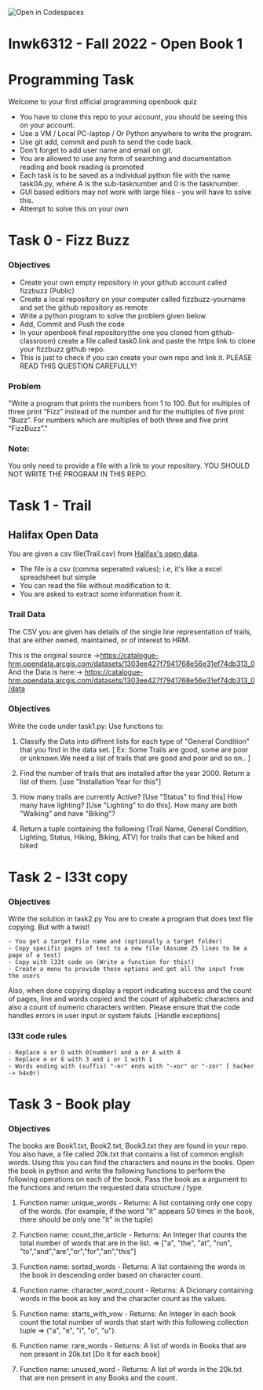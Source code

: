 ![Open in Codespaces](https://classroom.github.com/assets/open-in-codespaces-abfff4d4e15f9e1bd8274d9a39a0befe03a0632bb0f153d0ec72ff541cedbe34.svg)
# Inwk6312 - Fall 2022 - Open Book 1 

# Programming Task 

Welcome to your first official programming openbook quiz

  - You have to clone this repo to your account, you should be seeing this on your account.
  - Use a VM / Local PC-laptop / Or Python anywhere to write the program.
  - Use git add, commit and push to send the code back. 
  - Don't forget to add user name and email on git. 
  - You are allowed to use any form of searching and documentation reading and book reading is promoted
  - Each task is to be saved as a individual python file with the name task0A.py, where A is the sub-tasknumber and 0 is the tasknumber.
  - GUI based editiors may not work with large files - you will have to solve this.
  - Attempt to solve this on your own

 
# Task 0 - Fizz Buzz

### Objectives
- Create your own empty repository in your github account called fizzbuzz (Public)
- Create a local repository on your computer called fizzbuzz-yourname and set the github repository as remote 
- Write a python program to solve the problem given below
- Add, Commit and Push the code
- In your openbook final repository(the one you cloned from github-classroom) create a file called task0.link and paste the https link to clone your fizzbuzz github repo.  
- This is just to check if you can create your own repo and link it. PLEASE READ THIS QUESTION CAREFULLY!

### Problem 
 "Write a program that prints the numbers from 1 to 100. But for multiples of three print “Fizz” instead of the number and for the multiples of five print “Buzz”. For numbers which are multiples of both three and five print “FizzBuzz”."
 
 ### Note:
 You only need to provide a file with a link to your repository.  YOU SHOULD NOT WRITE THE PROGRAM IN THIS REPO.
 
# Task 1 - Trail

## Halifax Open Data

You are given a csv file(Trail.csv) from [Halifax's open data](https://www.halifax.ca/home/open-data). 

  - The file is a csv (comma seperated values); i.e, it's like a excel spreadsheet but simple
  - You can read the file without modification to it.
  - You are asked to extract some information from it. 

### Trail Data

The CSV you are given has details of the single line representation of trails, that are either owned, maintained, or of interest to HRM.

This is the original source  ->https://catalogue-hrm.opendata.arcgis.com/datasets/1303ee427f7941768e56e31ef74db313_0
And the Data is here:->  https://catalogue-hrm.opendata.arcgis.com/datasets/1303ee427f7941768e56e31ef74db313_0/data

### Objectives

Write the code under task1.py: 
Use functions to:

1. Classify the Data into diffrent lists for each type of "General Condition" that you find in the data set. [ Ex: Some Trails are good, some are poor or unknown.We need a list of trails that are good and poor and so on.. ]

2. Find the number of trails that are installed after the year 2000. Return a list of them. [use "Installation Year for this"]

3. How many trails are currently Active? [Use "Status" to find this] How many have lighting? [Use "Lighting" to do this]. How many are both "Walking" and have "Biking"? 

4. Return a tuple containing the following (Trail Name, General Condition, Lighting, Status, Hiking, Biking, ATV) for trails that can be hiked and biked 


# Task 2 - l33t copy 

### Objectives

Write the solution in task2.py
You are to create a program that does text file copying. But with a twist!

    - You get a target file name and (optionally a target folder) 
    - Copy specific pages of text to a new file (Assume 25 lines to be a page of a text)
    - Copy with l33t code on (Write a function for this!)
    - Create a menu to provide these options and get all the input from the users
    
Also, when done copying display a report indicating success and the count of pages, line and words copied and the count of alphabetic characters and also a count of numeric characters written. 
Please ensure that the code handles errors in user input or system faluts. [Handle exceptions]

### l33t code rules

    - Replace o or O with 0(number) and a or A with 4
    - Replace e or E with 3 and i or I with 1
    - Words ending with (suffix) "-er" ends with "-xor" or "-zor" [ hacker -> h4x0r) 

# Task 3 - Book play

### Objectives

The books are Book1.txt, Book2.txt, Book3.txt they are found in your repo. You also have, a file called 20k.txt that contains a list of common english words. Using this you can find the characters and nouns in the books. 
Open the book in python and write the following functions to perform the following operations on each of the book. Pass the book as a argument to the functions and return the requested data structure / type.

1. Function name: unique_words - Returns: A list containing only one copy of the words. (for example, if the word "it" appears 50 times in the book, there should be only one "it" in the tuple)

2. Function name: count_the_article - Returns: An Integer that counts the total number of words that are in the list. => ["a", "the", "at", "run", "to","and","are","or","for","an","this"]

3. Function name: sorted_words - Returns: A list containing the words in the book in descending order based on character count.

4. Function name: character_word_count - Returns: A Dicionary containing words in the book as key and the character count as the values. 

5. Function name: starts_with_vow - Returns: An Integer In each book count the total number of words that start with this following collection tuple =>  ("a", "e", "i", "o", "u").

6. Function name: rare_words - Returns: A list of words in Books that are non present in 20k.txt [Do it for each book]

7. Function name: unused_word - Returns: A list of words in the 20k.txt that are non present in any Books and the count. 


